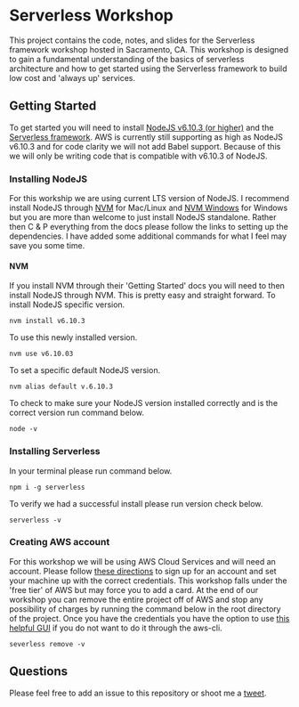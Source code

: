 # Serverless Workshop
This project contains the code, notes, and slides for the Serverless framework workshop hosted in Sacramento, CA. This workshop is designed to gain a fundamental understanding of the basics of serverless architecture and how to get started using the Serverless framework to build low cost and 'always up' services. 


## Getting Started
To get started you will need to install [NodeJS v6.10.3 (or higher)](https://nodejs.org/download/release/v6.10.3/) and the [Serverless framework](https://serverless.com/). AWS is currently still supporting as high as NodeJS v6.10.3 and for code clarity we will not add Babel support. Because of this we will only be writing code that is compatible with v6.10.3 of NodeJS.

### Installing NodeJS
For this workship we are using current LTS version of NodeJS. I recommend install NodeJS through [NVM](https://github.com/creationix/nvm) for Mac/Linux  and [NVM Windows](https://github.com/coreybutler/nvm-windows) for Windows but you are more than welcome to just install NodeJS standalone. Rather then C & P everything from the docs please follow the links to setting up the dependencies. I have added some additional commands for what I feel may save you some time.

#### NVM
If you install NVM through their 'Getting Started' docs you will need to then install NodeJS through NVM. This is pretty easy and straight forward.
To install NodeJS specific version.
```
nvm install v6.10.3
```
To use this newly installed version.
```
nvm use v6.10.03
```
To set a specific default NodeJS version.
```
nvm alias default v.6.10.3
```
To check to make sure your NodeJS version installed correctly and is the correct version run command below.
```
node -v
```

### Installing Serverless
In your terminal please run command below.
```
npm i -g serverless
```
To verify we had a successful install please run version check below.
```
serverless -v
```

### Creating AWS account
For this workshop we will be using AWS Cloud Services and will need an account. Please follow [these directions](https://serverless.com/framework/docs/providers/aws/guide/credentials/) to sign up for an account and set your machine up with the correct credentials. This workshop falls under the 'free tier' of AWS but may force you to add a card. At the end of our workshop you can remove the entire project off of AWS and stop any possibility of charges by running the command below in the root directory of the project. Once you have the credentials you have the option to use [this helpful GUI](https://github.com/DavidWells/aws-profile-manager) if you do not want to do it through the aws-cli.
```
severless remove -v
```

## Questions
Please feel free to add an issue to this repository or shoot me a [tweet](https://twitter.com/novicki_david).